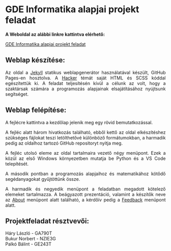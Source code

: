 # GDE Informatika alapjai projekt feladat 

**A Weboldal az alábbi linkre kattintva elérhető:**

[GDE Informatika alapjai projekt feladat](https://l-hary.github.io/GDE-Informatika-alapjai-projekt/)

## Weblap készítése: 
<p align="justify"> 
Az oldal a <a href=https://jekyllrb.com/>Jekyll</a> statikus weblapgenerátor használatával készült, GitHub Pages-en hosztolva. A <a href=https://github.com/pages-themes/hacker>Hacker</a> témát saját HTML és SCSS kóddal egészítettük ki. A feladat teljesítésén kívül a célunk az volt, hogy a szaktársak számára a programozás alapjainak elsajátításához nyújtsunk segítséget. 
</p>

## Weblap felépítése:

<p align="justify"> 
A fejlécre kattintva a  kezdőlap jelenik meg egy rövid bemutatkozással. 
</p>
<p align="justify"> 
A fejléc alatt három hivatkozás található, ebből kettő az oldal elkészítéshez szükséges fájlokat teszi letölthetővé különböző formátumokban, a harmadik pedig az oldalhoz tartozó GitHub repositoryt nyitja meg.
</p>
<p align="justify"> 
A fejléc utolsó eleme az oldal tartalmaira vezető négy menüpont. Ezek a közül az első Windows környezetben mutatja be Python és a VS Code telepítését. 
</p>
<p align="justify"> 
A második pontban a programozás alapjaihoz és matematikához kötődő segédanyagokat gyűjtöttünk össze. 
</p>
<p align="justify"> 
A harmadik és negyedik menüpont a feladatban megadott kötelező elemeket tartalmazza. A beágyazott prezentáció, valamint a készítők neve az <a href=https://l-hary.github.io/GDE-Informatika-alapjai-projekt/about/>About</a> menüpont alatt található, a kérdőív pedig a <a href=https://l-hary.github.io/GDE-Informatika-alapjai-projekt/survey/>Feedback</a> menüpont alatt. 
</p>

## Projektfeladat résztvevői:

Háry László - GA790T  
Bukur Norbert - NZIE3G  
Palkó Bálint - GE243T  